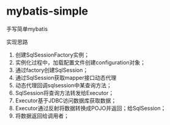 # mybatis-simple
手写简单mybatis

实现思路
1. 创建SqlSessionFactory实例；
2. 实例化过程中，加载配置文件创建configuration对象；
3. 通过factory创建SqlSession；
4. 通过SqlSession获取mapper接口动态代理
5. 动态代理回调sqlsession中某查询方法；
6. SqlSession将查询方法转发给Executor；
7. Executor基于JDBC访问数据库获取数据；
8. Executor通过反射将数据转换成POJO并返回；给SqlSession；
9. 将数据返回给调用者；

